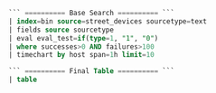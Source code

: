 
```sql
``` ========== Base Search ========== ```
| index=bin source=street_devices sourcetype=text
| fields source sourcetype
| eval eval_test=if(type=1, "1", "0")
| where successes>0 AND failures>100
| timechart by host span=1h limit=10

``` ========== Final Table ========== ```
| table
```
